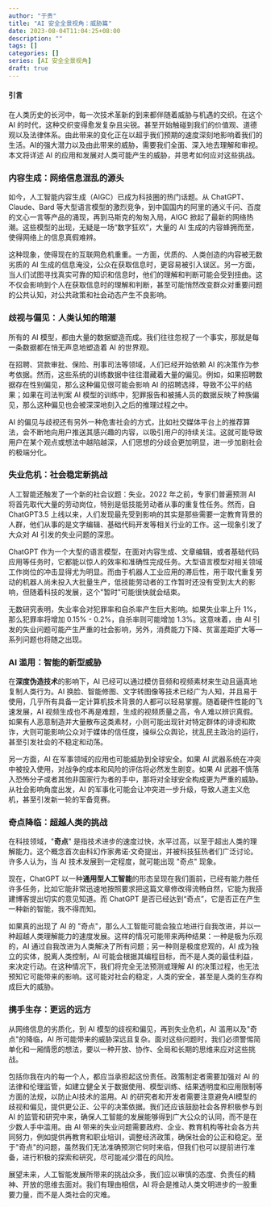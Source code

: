 ```yaml
---
author: "于贵"
title: "AI 安全全景视角：威胁篇"
date: 2023-08-04T11:04:25+08:00
description: ""
tags: []
categories: []
series: [AI 安全全景视角]
draft: true
---
```


#### 引言

在人类历史的长河中，每一次技术革新的到来都伴随着威胁与机遇的交织。在这个 AI 的时代，这种交织变得愈发复杂且尖锐。甚至开始触碰到我们的价值观、道德观以及法律体系。由此带来的变化正在以超乎我们预期的速度深刻地影响着我们的生活。AI的强大潜力以及由此带来的威胁，需要我们全面、深入地去理解和审视。本文将详述 AI 的应用和发展对人类可能产生的威胁，并思考如何应对这些挑战。


### 内容生成：网络信息混乱的源头

如今，人工智能内容生成（AIGC）已成为科技圈的热门话题。从 ChatGPT、Claude、Bard 等大型语言模型的激烈竞争，到中国国内的阿里的通义千问、百度的文心一言等产品的涌现，再到马斯克的匆匆入局，AIGC 掀起了最新的网络热潮。这些模型的出现，无疑是一场“数字狂欢”，大量的 AI 生成的内容蜂拥而至，使得网络上的信息真假难辨。

这种现象，使得现在的互联网危机重重。一方面，优质的、人类创造的内容被无数劣质的 AI 生成的信息淹没，公众在获取信息时，更容易被引入误区。另一方面，当人们试图寻找真实可靠的知识和信息时，他们的理解和判断可能会受到扭曲。这不仅会影响到个人在获取信息时的理解和判断，甚至可能悄然改变群众对重要问题的公共认知，对公共政策和社会动态产生不良影响。


### 歧视与偏见：人类认知的暗潮

所有的 AI 模型，都由大量的数据塑造而成。我们往往忽视了一个事实，那就是每一条数据都在悄无声息地塑造着 AI 的世界观。

在招聘、贷款审批、保险、刑事司法等领域，人们已经开始依赖 AI 的决策作为参考依据。然而，这些系统的训练数据中往往潜藏着大量的偏见。例如，如果招聘数据存在性别偏见，那么这种偏见很可能会影响 AI 的招聘选择，导致不公平的结果；如果在司法判案 AI 模型的训练中，犯罪报告和被捕人员的数据反映了种族偏见，那么这种偏见也会被深深地刻入之后的推理过程之中。

AI 的偏见与歧视还有另外一种危害社会的方式，比如社交媒体平台上的推荐算法，会不断地向用户推送其感兴趣的内容，以吸引用户的持续关注。这就可能导致用户在某个观点或想法中越陷越深，人们思想的分歧会更加明显，进一步加剧社会的极端分化。


### 失业危机：社会稳定新挑战

人工智能还触发了一个新的社会议题：失业。2022 年之前，专家们普遍预测 AI 将首先取代大量的劳动岗位，特别是低技能劳动者从事的重复性任务。然而，自 ChatGPT3.5 上线以来，人们发现最先受到影响的其实是那些需要一定教育背景的人群，他们从事的是文字编辑、基础代码开发等相关行业的工作。这一现象引发了大众对 AI 引发的失业问题的深思。

ChatGPT 作为一个大型的语言模型，在面对内容生成、文章编辑，或者基础代码应用等任务时，它都能以惊人的效率和准确性完成任务。大型语言模型对相关领域工作岗位的冲击显得尤为明显。而由于机器人工业应用的滞后性，用于取代重复劳动的机器人尚未投入大批量生产，低技能劳动者的工作暂时还没有受到太大的影响，但随着科技的发展，这个"暂时"可能很快就会结束。

无数研究表明，失业率会对犯罪率和自杀率产生巨大影响。如果失业率上升 1%，那么犯罪率将增加 0.15% - 0.2%，自杀率则可能增加 1.3%。这意味着，由 AI 引发的失业问题可能产生严重的社会影响，另外，消费能力下降、贫富差距扩大等一系列问题也将随之出现。


### AI 滥用：智能的新型威胁

在**深度伪造技术**的影响下，AI 已经可以通过模仿音频和视频素材来生动且逼真地复制人类行为。AI 换脸、智能修图、文字转图像等技术已经广为人知，并且易于使用，几乎所有具备一定计算机技术背景的人都可以轻易掌握。随着硬件性能的飞速发展，AI 视频生成也不再是难题，生成的视频质量之高，令人难以辨识真假。如果有人恶意制造并大量散布这类素材，小则可能出现针对特定群体的诽谤和欺诈，大则可能影响公众对于媒体的信任度，操纵公众舆论，扰乱民主政治的运行，甚至引发社会的不稳定和动荡。

另一方面，AI 在军事领域的应用也可能威胁到全球安全。如果 AI 武器系统在冲突中被投入使用，对战争的成本和风险的评估将必然发生剧变。如果 AI 武器不慎落入恐怖分子或者其他非国家行为者的手中，那将对全球安全构成更为严重的威胁。从社会影响角度出发，AI 的军事化可能会让冲突进一步升级，导致人道主义危机，甚至引发新一轮的军备竞赛。


### 奇点降临：超越人类的挑战

在科技领域，"**奇点**" 是指技术进步的速度过快，水平过高，以至于超出人类的理解能力。这个概念首次由科幻作家弗诺·文奇提出，并被科技狂热者们广泛讨论。许多人认为，当 AI 技术发展到一定程度，就可能出现 "奇点" 现象。

现在，ChatGPT 以一种**通用型人工智能**的形态呈现在我们面前，已经有能力胜任许多任务，比如它能非常迅速地按照要求把这篇文章修改得流畅自然，它能为我搭建博客提出切实的意见知道。而 ChatGPT 是否已经达到“奇点”，它是否正在产生一种新的智能，我不得而知。

如果真的出现了 AI 的 "奇点"，那么人工智能可能会独立地进行自我改进，并以一种超越人类理解能力的速度发展。这样的情况可能带来两种结果：一种是极为乐观的，AI 通过自我改进为人类解决了所有问题；另一种则是极度悲观的，AI 成为独立的实体，脱离人类控制，AI 可能会根据其编程目标，而不是人类的最佳利益，来决定行动。在这种情况下，我们将完全无法预测或理解 AI 的决策过程，也无法预知它可能带来的影响。这可能对社会的稳定，人类的安全，甚至是人类的生存构成巨大的威胁。

### 携手生存：更远的远方

从网络信息的劣质化，到 AI 模型的歧视和偏见，再到失业危机，AI 滥用以及"奇点"的降临，AI 所可能带来的威胁深远且复杂。面对这些问题时，我们必须警惕简单化和一厢情愿的想法，要以一种开放、协作、全局和长期的思维来应对这些挑战。

包括你我在内的每一个人，都应当承担起这份责任。政策制定者需要加强对 AI 的法律和伦理监管，如建立健全关于数据使用、模型训练、结果透明度和应用限制等方面的法规，以防止AI技术的滥用。AI 的研究者和开发者需要注意避免AI模型的歧视和偏见，提供更公正、公平的决策依据。我们还应该鼓励社会各界积极参与到 AI 的监管和研究中来，确保人工智能的发展能够得到广大公众的认同，而不是在少数人手中滥用。由 AI 带来的失业问题需要政府、企业、教育机构等社会各方共同努力，例如提供再教育和职业培训，调整经济政策，确保社会的公正和稳定。至于"奇点"的问题，虽然我们无法准确预测它何时来临，但我们也可以提前进行准备，进行积极的探索和研究，尽可能减少潜在的风险。

展望未来，人工智能发展所带来的挑战众多，我们应以审慎的态度、负责任的精神、开放的思维去面对。我们有理由相信，AI 将会是推动人类文明进步的一股重要力量，而不是人类社会的灾难。